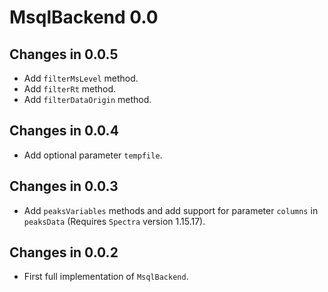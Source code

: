 # MsqlBackend 0.0

## Changes in 0.0.5

- Add `filterMsLevel` method.
- Add `filterRt` method.
- Add `filterDataOrigin` method.

## Changes in 0.0.4

- Add optional parameter `tempfile`.

## Changes in 0.0.3

- Add `peaksVariables` methods and add support for parameter `columns` in
  `peaksData` (Requires `Spectra` version 1.15.17).

## Changes in 0.0.2

- First full implementation of `MsqlBackend`.
